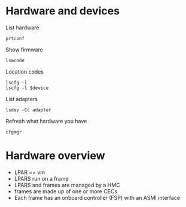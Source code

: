 Hardware and devices
======================================

List hardware
```
prtconf
```

Show firmware
```
lsmcode
```

Location codes
```
lscfg -l
lscfg -l $device
```

List adapters
```
lsdev -Cc adapter
```

Refresh what hardware you have
```
cfgmgr
```

# Hardware overview
* LPAR == vm
* LPARS run on a frame
* LPARS and frames are managed by a HMC
* frames are made up of one or more CECs
* Each frame has an onboard controller (FSP) with an ASMI interface
